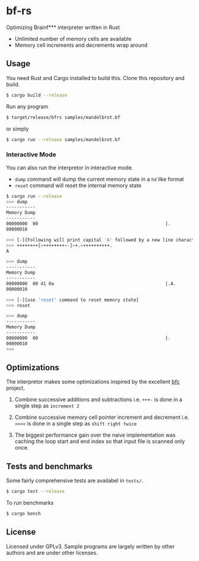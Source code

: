 # bf-rs
Optimizing Brainf*** interpreter written in Rust

- Unlimited number of memory cells are available
- Memory cell increments and decrements wrap around

## Usage

You need Rust and Cargo installed to build this. Clone this repository and build.

```bash
$ cargo build --release
```

Run any program

```bash
$ target/release/bfrs samples/mandelbrot.bf
```

or simply

```bash
$ cargo run --release samples/mandelbrot.bf
```

### Interactive Mode

You can also run the interpretor in interactive mode.

- `dump` command will dump the current memory state in a `hd` like format
- `reset` command will reset the internal memory state


```bash
$ cargo run --release
>>> dump
-----------
Memory Dump
-----------
00000000  00                                                |.               |
00000010

>>> [-][Following will print capital 'A' followed by a new line character]
>>> ++++++++[>++++++++<-]>+.>++++++++++.
A

>>> dump
-----------
Memory Dump
-----------
00000000  00 41 0a                                          |.A.             |
00000010

>>> [-][use 'reset' command to reset memory state]
>>> reset

>>> dump
-----------
Memory Dump
-----------
00000000  00                                                |.               |
00000010
>>> 
```

## Optimizations

The interpretor makes some optimizations inspired by the excellent [bfc](https://github.com/Wilfred/bfc#optimisations) project.

1. Combine successive additions and subtractions
   i.e. `+++-` is done in a single step as `increment 2`

2. Combine successive memory cell pointer increment and decrement
   i.e. `>>><` is done in a single step as `shift right twice`

3. The biggest performance gain over the naive implementation was caching the loop start and end index so that input file is scanned only once.

## Tests and benchmarks

Some fairly comprehensive tests are availabel in `tests/`. 
```bash
$ cargo test --release
```

To run benchmarks
```bash
$ cargo bench
```

## License

Licensed under GPLv3. Sample programs are largely written by other authors and are under other licenses.
